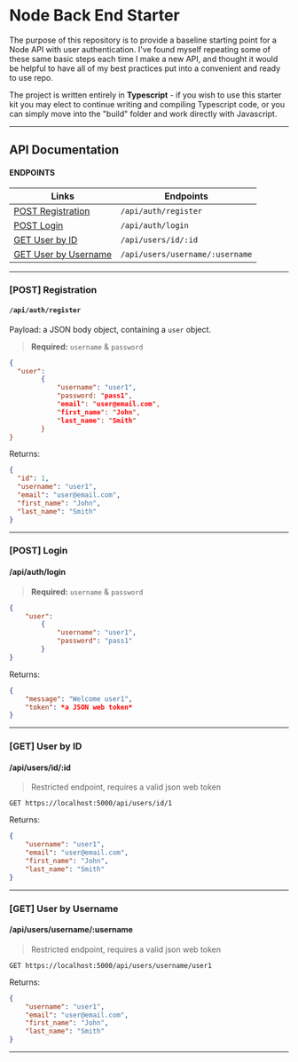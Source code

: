 # Node Back End Starter

The purpose of this repository is to provide a baseline starting point for a Node API with user authentication. I've found myself repeating some of these same basic steps each time I make a new API, and thought it would be helpful to have all of my best practices put into a convenient and ready to use repo.

The project is written entirely in **Typescript** - if you wish to use this starter kit you may elect to continue writing and compiling Typescript code, or you can simply move into the "build" folder and work directly with Javascript.

---

## API Documentation

#### ENDPOINTS

| Links                                         | Endpoints                       |
| --------------------------------------------- | ------------------------------- |
| [POST Registration](#post-registration)       | `/api/auth/register`            |
| [POST Login](#post-login)                     | `/api/auth/login`               |
| [GET User by ID](#get-user-by-id)             | `/api/users/id/:id`             |
| [GET User by Username](#get-user-by-username) | `/api/users/username/:username` |

---

### [POST] Registration

#### `/api/auth/register`

Payload: a JSON body object, containing a `user` object.

> **Required:** `username` & `password`

```json
{
  "user": 
        {
            "username": "user1",
            "password: "pass1",
            "email": "user@email.com",
            "first_name": "John",
            "last_name": "Smith"
        }
}
```

Returns:

```json
{
  "id": 1,
  "username": "user1",
  "email": "user@email.com",
  "first_name": "John",
  "last_name": "Smith"
}
```

---

### [POST] Login

#### /api/auth/login

> **Required:** `username` & `password`

```json
{
    "user": 
        {
            "username": "user1",
            "password": "pass1"
        }
}
```

Returns: 

```json
{
    "message": "Welcome user1",
    "token": *a JSON web token*
}
```
---

### [GET] User by ID

#### /api/users/id/:id
> Restricted endpoint, requires a valid json web token

```http
GET https://localhost:5000/api/users/id/1
```

Returns: 
```json
{
    "username": "user1",
    "email": "user@email.com",
    "first_name": "John",
    "last_name": "Smith"
}
```


---

### [GET] User by Username

#### /api/users/username/:username

> Restricted endpoint, requires a valid json web token

```http
GET https://localhost:5000/api/users/username/user1
```

Returns: 
```json
{
    "username": "user1",
    "email": "user@email.com",
    "first_name": "John",
    "last_name": "Smith"
}
```
---